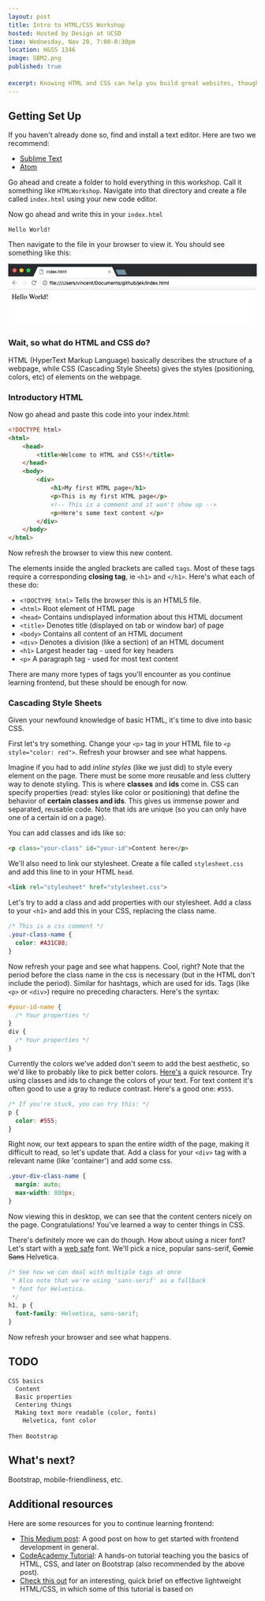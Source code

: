 ```yaml
---
layout: post
title: Intro to HTML/CSS Workshop
hosted: Hosted by Design at UCSD
time: Wednesday, Nov 20, 7:00-8:30pm
location: H&SS 1346
image: GBM2.png
published: true

excerpt: Knowing HTML and CSS can help you build great websites, though getting started with it may seem daunting at first. Join us at this hands-on workshop where we tackle the basics of HTML and CSS. Just bring your computer and your favorite text editor.
---
```

## Getting Set Up

If you haven't already done so, find and install a text editor. Here are two we recommend:

* [Sublime Text](https://www.sublimetext.com/)
* [Atom](https://atom.io/)

Go ahead and create a folder to hold everything in this workshop. Call it something like `HTMLWorkshop`. Navigate into that directory and create a file called `index.html` using your new code editor.

Now go ahead and write this in your `index.html`

```
Hello World!
```

Then navigate to the file in your browser to view it. You should see something like this:

![](/public/images/events/FA16_IntroHTML_HelloWorld.jpg)

### Wait, so what do HTML and CSS do?

HTML (HyperText Markup Language) basically describes the structure of a webpage, while CSS (Cascading Style Sheets) gives the styles (positioning, colors, etc) of elements on the webpage.

### Introductory HTML

Now go ahead and paste this code into your index.html:

```html
<!DOCTYPE html>
<html>
    <head>
        <title>Welcome to HTML and CSS!</title>
    </head>
    <body>
        <div>
            <h1>My first HTML page</h1>
            <p>This is my first HTML page</p>
            <!-- This is a comment and it won't show up -->
            <p>Here's some text content </p>
        </div>
    </body>
</html>
```
Now refresh the browser to view this new content.

The elements inside the angled brackets are called `tags`. Most of these tags require a corresponding **closing tag**, ie `<h1>` and `</h1>`. Here's what each of these do:

* `<!DOCTYPE html>` Tells the browser this is an HTML5 file.
* `<html>` Root element of HTML page
* `<head>` Contains undisplayed information about this HTML document
* `<title>` Denotes title (displayed on tab or window bar) of page
* `<body>` Contains all content of an HTML document
* `<div>` Denotes a division (like a section) of an HTML document
* `<h1>` Largest header tag - used for key headers
* `<p>` A paragraph tag - used for most text content

There are many more types of tags you'll encounter as you continue learning frontend, but these should be enough for now. 

### Cascading Style Sheets

Given your newfound knowledge of basic HTML, it's time to dive into basic CSS. 

First let's try something. Change your `<p>` tag in your HTML file to `<p style="color: red">`. Refresh your browser and see what happens.

Imagine if you had to add *inline styles* (like we just did) to style every element on the page. There must be some more reusable and less cluttery way to denote styling. This is where **classes** and **ids** come in. CSS can specify properties (read: styles like color or positioning) that define the behavior of **certain classes and ids**. This gives us immense power and separated, reusable code. Note that ids are unique (so you can only have one of a certain id on a page).

You can add classes and ids like so:

```html
<p class="your-class" id="your-id">Content here</p>
```

We'll also need to link our stylesheet. Create a file called `stylesheet.css` and add this line to in your HTML `head`.

```html
<link rel="stylesheet" href="stylesheet.css">
```

Let's try to add a class and add properties with our stylesheet. Add a class to your `<h1>` and add this in your CSS, replacing the class name.

```css
/* This is a css comment */
.your-class-name {
  color: #A31C88;
}
```

Now refresh your page and see what happens. Cool, right? Note that the period before the class name in the css is necessary (but in the HTML don't include the period). Similar for hashtags, which are used for ids. Tags (like `<p>` or `<div>`) require no preceding characters. Here's the syntax:

```css
#your-id-name {
  /* Your properties */
}
div {
  /* Your properties */
}
```

Currently the colors we've added don't seem to add the best aesthetic, so we'd like to probably like to pick better colors. [Here's](http://colorhunt.co/) a quick resource. Try using classes and ids to change the colors of your text. For text content it's often good to use a gray to reduce contrast. Here's a good one: `#555`.

```css
/* If you're stuck, you can try this: */
p {
  color: #555;
}
```

Right now, our text appears to span the entire width of the page, making it difficult to read, so let's update that. Add a class for your `<div>` tag with a relevant name (like 'container') and add some css.

```css
.your-div-class-name {
  margin: auto;
  max-width: 800px;
}
```

Now viewing this in desktop, we can see that the content centers nicely on the page. Congratulations! You've learned a way to center things in CSS. 

There's definitely more we can do though. How about using a nicer font? Let's start with a [web safe](http://www.w3schools.com/cssref/css_websafe_fonts.asp) font. We'll pick a nice, popular sans-serif, ~~Comic Sans~~ Helvetica. 

```css
/* See how we can deal with multiple tags at once
 * Also note that we're using 'sans-serif' as a fallback
 * font for Helvetica.
 */
h1, p {
  font-family: Helvetica, sans-serif;
}
```

Now refresh your browser and see what happens. 


## TODO
```
CSS basics
  Content
  Basic properties
  Centering things
  Making text more readable (color, fonts)
    Helvetica, font color

Then Bootstrap 
```

## What's next?
Bootstrap, mobile-friendliness, etc.

## Additional resources
Here are some resources for you to continue learning frontend:

* [This Medium post](https://medium.freecodecamp.com/from-zero-to-front-end-hero-part-1-7d4f7f0bff02): A good post on how to get started with frontend development in general.
* [CodeAcademy Tutorial](https://www.codecademy.com/learn/web): A hands-on tutorial teaching you the basics of HTML, CSS, and later on Bootstrap (also recommended by the above post).
* [Check this out](http://jgthms.com/web-design-in-4-minutes/) for an interesting, quick brief on effective lightweight HTML/CSS, in which some of this tutorial is based on

